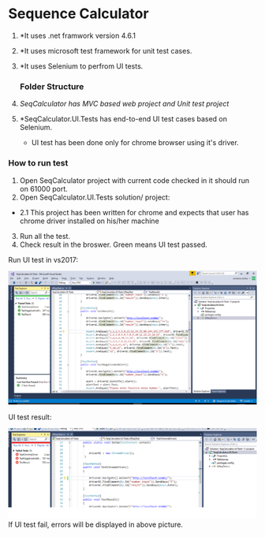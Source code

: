 # Sequence Calculator

1. *It uses .net framwork version 4.6.1
2. *It uses microsoft test framework for unit test cases.
3. *It uses Selenium to perfrom UI tests.
	
	### Folder Structure
1. *SeqCalculator has  MVC based web project and Unit test project*
  
2. *SeqCalculator.UI.Tests has end-to-end UI test cases based on Selenium. 
   - UI test has been done only for chrome browser using it's driver.

### How to run test
1. Open SeqCalculator project with current code checked in it should run on 61000 port.
2. Open SeqCalculator.UI.Tests solution/ project:
  - 2.1 This project has been written for chrome and expects that user has chrome driver installed on his/her machine 
3. Run all the test.
4. Check result in the broswer. Green means UI test passed.
 
Run UI test in vs2017:

![Alt text](SequenceCalcUIPassed.png)

UI test result:

![Alt text](SequenceCalcUIFailed.png)
If UI test fail, errors will be displayed in above picture.

